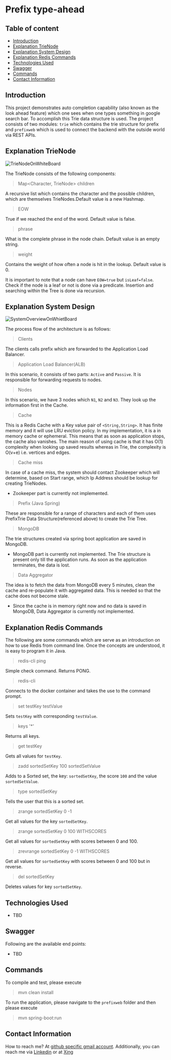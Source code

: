 # Prefix type-ahead

## Table of content
- [Introduction](#introduction)
- [Explanation TrieNode](#explanation-trienode)
- [Explanation System Design](#explanation-system-design)
- [Explanation Redis Commands](#explanation-redis-commands)
- [Technologies Used](#technologies-used)
- [Swagger](#swagger)
- [Commands](#commands)
- [Contact Information](#contact-information)

## Introduction

This project demonstrates auto completion capability (also known as the look ahead feature) which one sees when one types something in google search bar. To accomplish this Trie data structure is used. The project consists of two modules: `trie` which contains the trie structure for prefix and `prefixweb` which is used to connect the backend with the outside world via REST APIs.

## Explanation TrieNode

![TrieNodeOnWhiteBoard](https://github.com/syedumerahmedcode/prefix/blob/master/src/main/resources/syetemdesign/TrieNodeOnWhiteBoard.jpeg)

The TrieNode consists of the following components:

> Map<Character, TrieNode> children

A recursive list which contains the character and the possible children, which are themselves TrieNodes.Default value is a new Hashmap.

> EOW

True if we reached the end of the word. Default value is false.

> phrase

What is the complete phrase in the node chain. Default value is an empty string.

> weight

Contains the weight of how often a node is hit in the lookup. Default value is 0.

It is important to note that a node can have `EOW=true` but `isLeaf=false`. Check if the node is a leaf or not is done via a predicate. Insertion and searching within the Tree is done via recursion.  

## Explanation System Design

![SystemOverviewOnWhietBoard](https://github.com/syedumerahmedcode/prefix/blob/master/src/main/resources/syetemdesign/SystemOverviewOnWhietBoard.jpeg)

The process flow of the architecture is as follows:

> Clients 

The clients calls prefix which are forwarded to the Application Load Balancer.

> Application Load Balancer(ALB) 

In this scenario, it consists of two parts: `Active` and `Passive`. It is responsible for forwarding requests to nodes.

> Nodes

In this scenario, we have 3 nodes which `N1`, `N2` and `N3`. They look up the information first in the Cache.

> Cache

This is a Redis Cache with a Key value pair of `<String,String>`. It has finite memory and it will use LRU eviction policy. In my implementation, it is a in memory cache or ephemeral. This means that as soon as application stops, the cache also vanishes. The main reason of using cache is that it has O(1) complexity when looking up saved results whereas in Trie, the complexity is O(v+e) i.e. vertices and edges.

> Cache miss

In case of a cache miss, the system should contact Zookeeper which will determine, based on Start range, which Ip Address should be lookup for creating TrieNodes.

- Zookeeper part is currently not implemented.

> Prefix (Java Spring)

These are responsible for a range of characters and each of them uses PrefixTrie Data Structure(referenced above) to create the Trie Tree.

> MongoDB

The trie structures created via spring boot application are saved in MongoDB.

- MongoDB part is currently not implemented. The Trie structure is present only till the application runs. As soon as the application terminates, the data is lost.

> Data Aggregator

The idea is to fetch the data from MongoDB every 5 minutes, clean the cache and re-populate it with aggregated data. This is needed so that the cache does not become stale.

- Since the cache is in memory right now and no data is saved in MongoDB, Data Aggregator is currently not implemented.

## Explanation Redis Commands

The following are some commands which are serve as an introduction on how to use Redis from command line. Once the concepts are understood, it is easy to program it in Java.

> redis-cli ping

Simple check command. Returns PONG.

> redis-cli

Connects to the docker container and takes the use to the command prompt.

> set testKey testValue

Sets `testKey` with corresponding `testValue`.

> keys '*'

Returns all keys.

> get testKey

Gets all values for `testKey`.

> zadd sortedSetKey 100 sortedSetValue

Adds to a Sorted set, the key: `sortedSetKey`, the score `100` and the value `sortedSetValue`.

> type sortedSetKey

Tells the user that this is a sorted set.

> zrange sortedSetKey 0 -1

Get all values for the key `sortedSetKey`.

> zrange sortedSetKey 0 100 WITHSCORES

Get all values for `sortedSetKey` with scores between 0 and 100.

> zrevrange sortedSetKey 0 -1 WITHSCORES

Get all values for `sortedSetKey` with scores between 0 and 100 but in reverse.

> del sortedSetKey

Deletes values for key `sortedSetKey`.




 



## Technologies Used

- TBD

## Swagger
Following are the available end points: 

- TBD

## Commands
To compile and test, please execute
> mvn clean install

To run the application, please navigate to the `prefixweb` folder and then please execute
> mvn spring-boot:run



## Contact Information

How to reach me? At [github specific gmail account](syed.umer.ahmed.code@gmail.com). Additionally, you can reach me via [Linkedin](https://www.linkedin.com/in/syed-umer-ahmed-a346a746/) or at [Xing](https://www.xing.com/profile/SyedUmer_Ahmed/cv)





